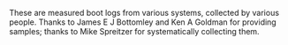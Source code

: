 These are measured boot logs from various systems, collected by
various people. Thanks to James E J Bottomley and Ken A Goldman for
providing samples; thanks to Mike Spreitzer for systematically
collecting them.

